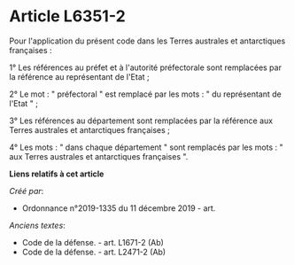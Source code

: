 # Article L6351-2

Pour l'application du présent code dans les Terres australes et antarctiques françaises : 

1° Les références au préfet et à l'autorité préfectorale sont remplacées par la référence au représentant de l'Etat ; 

2° Le mot : " préfectoral " est remplacé par les mots : " du représentant de l'Etat " ; 

3° Les références au département sont remplacées par la référence aux Terres australes et antarctiques françaises ; 

4° Les mots : " dans chaque département " sont remplacés par les mots : " aux Terres australes et antarctiques françaises ".

**Liens relatifs à cet article**

_Créé par_:

  - Ordonnance n°2019-1335 du 11 décembre 2019 - art.

_Anciens textes_:

  - Code de la défense. - art. L1671-2 (Ab)
  - Code de la défense. - art. L2471-2 (Ab)
